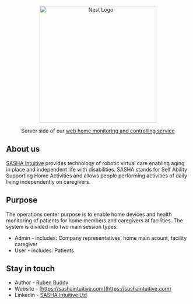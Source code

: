 <p align="center">
  <a href="http://nestjs.com/" target="blank"><img src="https://img1.wsimg.com/isteam/ip/95002212-4611-42c4-92bf-b72332290bb0/sasha%20logo.png/:/rs=h:75,cg:true,m/qt=q:100/ll" width="320" alt="Nest Logo" /></a>
</p>

[circleci-image]: https://img.shields.io/circleci/build/github/nestjs/nest/master?token=abc123def456
[circleci-url]: https://circleci.com/gh/nestjs/nest

<p align="center">Server side of our <a href="https://sashaintuitive.com/independence" target="_blank">web home monitoring and controlling service</a></p>

## About us

[SASHA Intuitive](https://sashaintuitive.com/) provides technology of robotic virtual care enabling aging in place and independent life with disabilities. SASHA stands for Self Ability Supporting Home Activities and allows people performing activities of daily living independently on caregivers.

## Purpose

The operations center purpose is to enable home devices and health monitoring of patients for home members and caregivers at facilities.
The system is divided into two main session types: 
  * Admin - includes: Company representatives, home main acount, facility caregiver
  * User - includes: Patients

## Stay in touch

- Author - [Ruben Rudov](https://github.com/rubenrudov)
- Website - [https://sashaintuitive.com](https://sashaintuitive.com)
- Linkedin - [SASHA Intuitive Ltd](https://www.linkedin.com/company/sasha-intuitive-ltd/)
